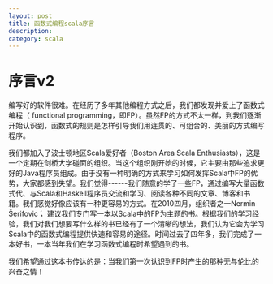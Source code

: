 ```yaml
---
layout: post
title: 函数式编程scala序言
description: 
category: scala
---
```


序言v2
===
编写好的软件很难。在经历了多年其他编程方式之后，我们都发现并爱上了函数式编程（ functional programming，即FP）。虽然FP的方式不太一样，到我们逐渐开始认识到，函数式的规则是怎样引导我们用连贯的、可组合的、美丽的方式编写程序。

我们都加入了波士顿地区Scala爱好者（Boston Area Scala Enthusiasts），这是一个定期在剑桥大学碰面的组织。当这个组织刚开始的时候，它主要由那些追求更好的Java程序员组成。由于没有一种明确的方式来学习如何发挥Scala中FP的优势，大家都感到失望。我们觉得------我们随意的学了一些FP，通过编写大量函数式代、与Scala和Haskell程序员交流和学习、阅读各种不同的文章、博客和书籍。我们感觉好像应该有一种更容易的方式。在2010四月，组织者之一Nermin Šerifovic ́，建议我们专门写一本以Scala中的FP为主题的书。根据我们的学习经验，我们对我们想要写什么样的书已经有了一个清晰的想法，我们认为它会为学习Scala中的函数式编程提供快速和容易的途径。时间过去了四年多，我们完成了一本好书，一本当年我们在学习函数式编程时希望遇到的书。

我们希望通过这本书传达的是：当我们第一次认识到FP时产生的那种无与伦比的兴奋之情！
